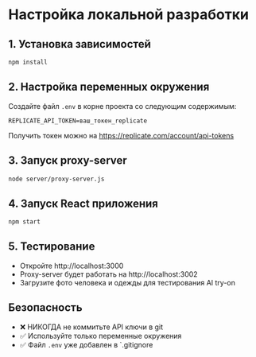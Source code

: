 # Настройка локальной разработки

## 1. Установка зависимостей

```bash
npm install
```

## 2. Настройка переменных окружения

Создайте файл `.env` в корне проекта со следующим содержимым:

```
REPLICATE_API_TOKEN=ваш_токен_replicate
```

Получить токен можно на https://replicate.com/account/api-tokens

## 3. Запуск proxy-server

```bash
node server/proxy-server.js
```

## 4. Запуск React приложения

```bash
npm start
```

## 5. Тестирование

- Откройте http://localhost:3000
- Proxy-server будет работать на http://localhost:3002
- Загрузите фото человека и одежды для тестирования AI try-on

## Безопасность

- ❌ НИКОГДА не коммитьте API ключи в git
- ✅ Используйте только переменные окружения
- ✅ Файл `.env` уже добавлен в `.gitignore 